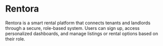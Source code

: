 # Rentora
Rentora is a smart rental platform that connects tenants and landlords through a secure, role-based system. Users can sign up, access personalized dashboards, and manage listings or rental options based on their role.

